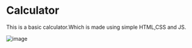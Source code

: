 # Calculator

This is a basic calculator.Which is made  using simple HTML,CSS and JS.

![image](https://user-images.githubusercontent.com/95533401/171824819-f019bc07-f683-4fe4-b23c-3347842c971a.png)
